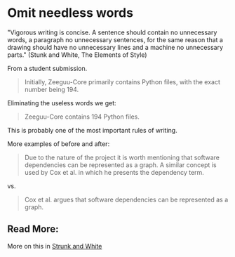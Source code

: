 
# Omit needless words

"Vigorous writing is concise. A sentence should contain no unnecessary words, a paragraph no unnecessary sentences, for the same reason that a drawing should have no unnecessary lines and a machine no unnecessary parts." (Stunk and White, The Elements of Style)

From a student submission. 

> Initially, Zeeguu-Core primarily contains Python files, with the exact number being 194.  

Eliminating the useless words we get: 

> Zeeguu-Core contains 194 Python files.

This is probably one of the most important rules of writing.


More examples of before and after: 

> Due to the nature of the project it is worth mentioning that software dependencies can be represented as a graph. A similar concept is used by Cox et al. in which he presents the dependency term.

vs. 

> Cox et al. argues that software dependencies can be represented as a graph.

## Read More: 

More on this in [Strunk and White](https://en.wikisource.org/wiki/The_Elements_of_Style)


